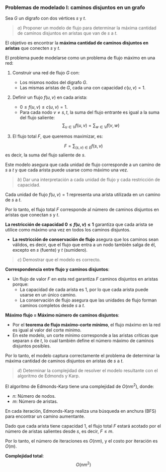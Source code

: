 ### Problemas de modelado I: caminos disjuntos en un grafo

Sea $G$ un digrafo con dos vértices $s$ y $t$.

> $a)$ Proponer un modelo de flujo para determinar la máxima cantidad de caminos disjuntos en aristas que van de $s$ a $t$.

El objetivo es encontrar la **máxima cantidad de caminos disjuntos en aristas** que conecten $s$ y $t$.

El problema puede modelarse como un problema de flujo máximo en una red:

1. Construir una red de flujo $G$ con:
   - Los mismos nodos del digrafo $G$.
   - Las mismas aristas de $G$, cada una con capacidad $c(u, v) = 1$.

2. Definir un flujo $f(u, v)$ en cada arista:
   - $0 \leq f(u, v) \leq c(u, v) = 1$.
   - Para cada nodo $v \neq s, t$, la suma del flujo entrante es igual a la suma del flujo saliente:
    $$\sum_{u \in V} f(u, v) = \sum_{w \in V} f(v, w)$$

3. El flujo total $F$, que queremos maximizar, es:

$$F = \sum_{(s, v) \in E} f(s, v)$$
es decir, la suma del flujo saliente de $s$.

Este modelo asegura que cada unidad de flujo corresponde a un camino de $s$ a $t$ y que cada arista puede usarse como máximo una vez.

> $b)$ Dar una interpretación a cada unidad de flujo y cada restricción de capacidad.

Cada unidad de flujo $f(u, v) = 1$ representa una arista utilizada en un camino de $s$ a $t$.

Por lo tanto, el flujo total $F$ corresponde al número de caminos disjuntos en aristas que conectan $s$ y $t$.

**La restricción de capacidad $0 \leq f(u, v) \leq 1$** garantiza que cada arista se utilice como máximo una vez en todos los caminos disjuntos.

- **La restricción de conservación de flujo** asegura que los caminos sean válidos, es decir, que el flujo que entra a un nodo también salga de él, excepto en $s$ (fuente) y $t$ (sumidero).

> $c)$ Demostrar que el modelo es correcto.

**Correspondencia entre flujo y caminos disjuntos**:
- Un flujo de valor $F$ en esta red garantiza $F$ caminos disjuntos en aristas porque:
    - La capacidad de cada arista es $1$, por lo que cada arista puede usarse en un único camino.
     - La conservación de flujo asegura que las unidades de flujo forman caminos completos desde $s$ a $t$.

**Máximo flujo = Máximo número de caminos disjuntos**:
   - Por el **teorema de flujo máximo-corte mínimo**, el flujo máximo en la red es igual al valor del corte mínimo.
   - En este modelo, un corte mínimo corresponde a las aristas críticas que separan $s$ de $t$, lo cual también define el número máximo de caminos disjuntos posibles.

Por lo tanto, el modelo captura correctamente el problema de determinar la máxima cantidad de caminos disjuntos en aristas de $s$ a $t$.

> $d)$ Determinar la complejidad de resolver el modelo resultante con el algoritmo de Edmonds y Karp.

El algoritmo de Edmonds-Karp tiene una complejidad de $O(nm^2)$, donde:
- $n$: Número de nodos.
- $m$: Número de aristas.

En cada iteración, Edmonds-Karp realiza una búsqueda en anchura (BFS) para encontrar un camino aumentante.

Dado que cada arista tiene capacidad $1$, el flujo total $F$ estará acotado por el número de aristas salientes desde $s$, es decir, $F \leq m$.

Por lo tanto, el número de iteraciones es $O(nm)$, y el costo por iteración es $O(m)$.

**Complejidad total**:
$$O(nm^2)$$